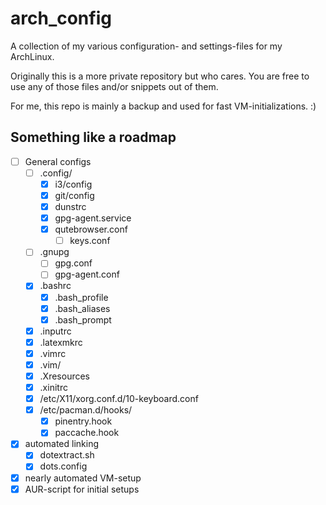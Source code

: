 # arch_config

A collection of my various configuration- and settings-files for my ArchLinux.

Originally this is a more private repository but who cares. You are free to use
any of those files and/or snippets out of them.

For me, this repo is mainly a backup and used for fast VM-initializations. :)

## Something like a roadmap

- [ ] General configs
  - [ ] .config/
    - [x] i3/config
    - [x] git/config
    - [x] dunstrc
    - [x] gpg-agent.service
    - [x] qutebrowser.conf
      - [ ] keys.conf
  - [ ] .gnupg
    - [ ] gpg.conf
    - [ ] gpg-agent.conf
  - [x] .bashrc
    - [x] .bash_profile
    - [x] .bash_aliases
    - [x] .bash_prompt
  - [x] .inputrc
  - [x] .latexmkrc
  - [x] .vimrc
  - [x] .vim/
  - [x] .Xresources
  - [x] .xinitrc
  - [x] /etc/X11/xorg.conf.d/10-keyboard.conf
  - [x] /etc/pacman.d/hooks/
    - [x] pinentry.hook
    - [x] paccache.hook
- [x] automated linking
  - [x] dotextract.sh
  - [x] dots.config
- [x] nearly automated VM-setup
- [x] AUR-script for initial setups
